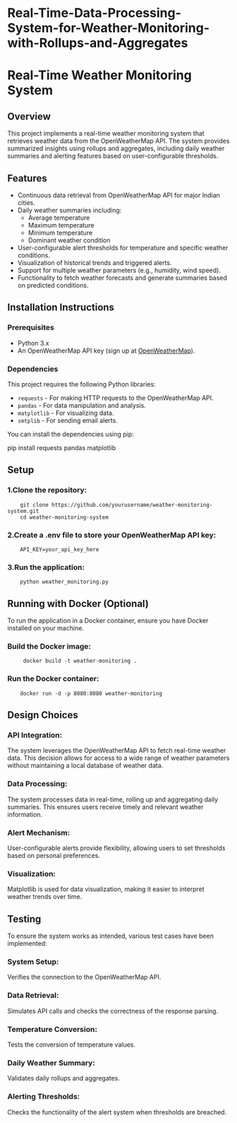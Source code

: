 # Real-Time-Data-Processing-System-for-Weather-Monitoring-with-Rollups-and-Aggregates


# Real-Time Weather Monitoring System

## Overview

This project implements a real-time weather monitoring system that retrieves weather data from the OpenWeatherMap API. The system provides summarized insights using rollups and aggregates, including daily weather summaries and alerting features based on user-configurable thresholds.

## Features

- Continuous data retrieval from OpenWeatherMap API for major Indian cities.
- Daily weather summaries including:
  - Average temperature
  - Maximum temperature
  - Minimum temperature
  - Dominant weather condition
- User-configurable alert thresholds for temperature and specific weather conditions.
- Visualization of historical trends and triggered alerts.
- Support for multiple weather parameters (e.g., humidity, wind speed).
- Functionality to fetch weather forecasts and generate summaries based on predicted conditions.


## Installation Instructions

### Prerequisites

- Python 3.x
- An OpenWeatherMap API key (sign up at [OpenWeatherMap](https://openweathermap.org/)).

### Dependencies

This project requires the following Python libraries:
- `requests` - For making HTTP requests to the OpenWeatherMap API.
- `pandas` - For data manipulation and analysis.
- `matplotlib` - For visualizing data.
- `smtplib` - For sending email alerts.

You can install the dependencies using pip:

pip install requests pandas matplotlib

## Setup
### 1.Clone the repository:
        git clone https://github.com/yourusername/weather-monitoring-system.git
        cd weather-monitoring-system
### 2.Create a .env file to store your OpenWeatherMap API key:
        API_KEY=your_api_key_here
### 3.Run the application:
        python weather_monitoring.py

## Running with Docker (Optional)
To run the application in a Docker container, ensure you have Docker installed on your machine.
 ### Build the Docker image:
         docker build -t weather-monitoring .
  ### Run the Docker container:
        docker run -d -p 8080:8080 weather-monitoring

## Design Choices
### API Integration: 
The system leverages the OpenWeatherMap API to fetch real-time weather data. This decision allows for access to a wide range of weather parameters without maintaining a local database of weather data.

### Data Processing: 
The system processes data in real-time, rolling up and aggregating daily summaries. This ensures users receive timely and relevant weather information.

### Alert Mechanism:
User-configurable alerts provide flexibility, allowing users to set thresholds based on personal preferences.

### Visualization:
Matplotlib is used for data visualization, making it easier to interpret weather trends over time.

## Testing
To ensure the system works as intended, various test cases have been implemented:

### System Setup: 
Verifies the connection to the OpenWeatherMap API.
### Data Retrieval: 
Simulates API calls and checks the correctness of the response parsing.
### Temperature Conversion:
Tests the conversion of temperature values.
### Daily Weather Summary: 
Validates daily rollups and aggregates.
### Alerting Thresholds:
Checks the functionality of the alert system when thresholds are breached.
